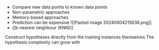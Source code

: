 - Compare new data points to known data points
- Non-parametric approaches
- Memory-based approaches
- Prediction can be expensive
![[Pasted image 20240604215638.png]]
- [[k-nearest neighbour (KNN)]]

Construct hypotheses directly from the training instances themselves
The hypothesis complexity can grow with 